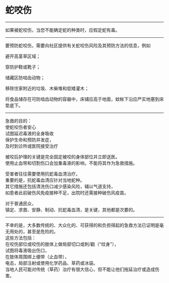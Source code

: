 # 蛇咬伤

---

如果被蛇咬伤，当您不能确定蛇的种类时，应假定蛇有毒。

---

要预防蛇咬伤，需要向社区提供有关蛇咬伤风险及其预防方法的信息，例如

避开高茎草区域；

穿防护鞋或靴子；

储藏区防啮齿动物；

移除住家附近的垃圾、木柴堆和低矮灌木；

将食品储存在可防啮齿动物的容器中，床铺应高于地面，蚊帐下沿应严实地塞到床垫底下。

---

急救的目的：  
使蛇咬伤者安心  
试图延迟毒液的全身吸收  
保护生命和预防并发症，  
及时到诊所或医院接受治疗

被咬后护理的关键是完全固定被咬的身体部位并立即送医。  
使用止血带和切割伤口会加重毒液的影响，不能将其作为急救措施。

受害者往往需要使用抗蛇毒血清治疗。  
重要的是，抗蛇毒血清应针对当地蛇种。  
其它措施还包括清洗伤口减少感染风险，辅以气道支持，  
如患者此前破伤风免疫接种不足，出院时还需接种破伤风疫苗。

对于普通民众，  
镇定、求救、安静、制动、抗蛇毒血清，是关键，其他都是次要的。

---

不幸的是，大多数传统的、大众化的、可获得的和负担得起的急救方法已证明是毫无用处的，甚至是危险的。  
这些方法包括：  
在咬伤部位或咬伤的肢体上做局部切口或刺/戳（“纹身”），  
试图将毒液吸出伤口，  
在肢体周围绑上绷带（止血带），  
电击，局部注射或使用化学药品、草药或冰袋。  
当地人民可能对传统（草药）治疗有很大信心，但不能让他们拖延治疗或造成伤害。


